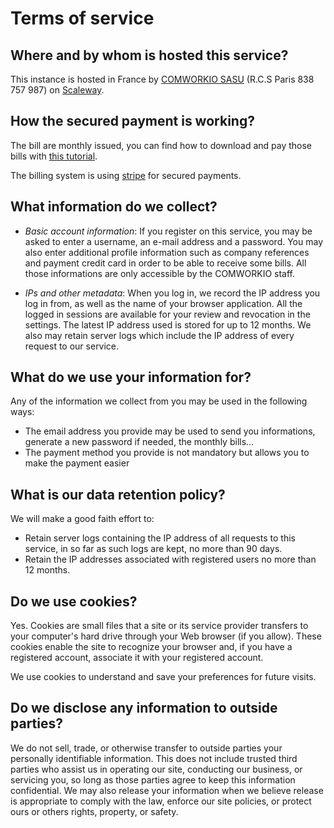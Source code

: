 # Terms of service

## Where and by whom is hosted this service?

This instance is hosted in France by [COMWORKIO SASU](https://www.comwork.io) (R.C.S Paris 838 757 987) on [Scaleway](https://www.scaleway.com).

## How the secured payment is working?

The bill are monthly issued, you can find how to download and pay those bills with [this tutorial](./tutorials/console/public/billing.md).

The billing system is using [stripe](https://www.stripe.com) for secured payments.

## What information do we collect?

* _Basic account information_: If you register on this service, you may be asked to enter a username, an e-mail address and a password. You may also enter additional profile information such as company references and payment credit card in order to be able to receive some bills. All those informations are only accessible by the COMWORKIO staff.


* _IPs and other metadata_: When you log in, we record the IP address you log in from, as well as the name of your browser application. All the logged in sessions are available for your review and revocation in the settings. The latest IP address used is stored for up to 12 months. We also may retain server logs which include the IP address of every request to our service.

## What do we use your information for?

Any of the information we collect from you may be used in the following ways:

* The email address you provide may be used to send you informations, generate a new password if needed, the monthly bills...
* The payment method you provide is not mandatory but allows you to make the payment easier

## What is our data retention policy?

We will make a good faith effort to:

* Retain server logs containing the IP address of all requests to this service, in so far as such logs are kept, no more than 90 days.
* Retain the IP addresses associated with registered users no more than 12 months.

## Do we use cookies?

Yes. Cookies are small files that a site or its service provider transfers to your computer's hard drive through your Web browser (if you allow). These cookies enable the site to recognize your browser and, if you have a registered account, associate it with your registered account.

We use cookies to understand and save your preferences for future visits.

## Do we disclose any information to outside parties?

We do not sell, trade, or otherwise transfer to outside parties your personally identifiable information. This does not include trusted third parties who assist us in operating our site, conducting our business, or servicing you, so long as those parties agree to keep this information confidential. We may also release your information when we believe release is appropriate to comply with the law, enforce our site policies, or protect ours or others rights, property, or safety.
